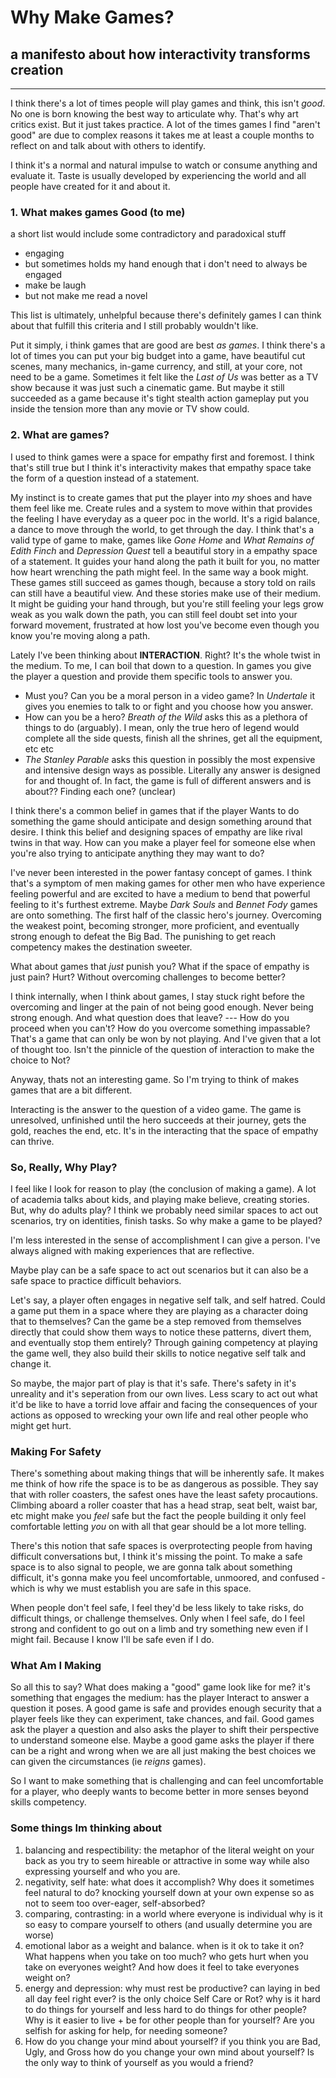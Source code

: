 # Why Make Games?
## a manifesto about how interactivity transforms creation
---
I think there's a lot of times people will play games and think, this isn't _good_. No one is born knowing the best way to articulate why. That's why art critics exist. But it just takes practice. A lot of the times games I find "aren't good" are due to complex reasons it takes me at least a couple months to reflect on and talk about with others to identify. 

I think it's a normal and natural impulse to watch or consume anything and evaluate it. Taste is usually developed by experiencing the world and all people have created for it and about it.

### 1. What makes games Good (to me)
a short list would include some contradictory and paradoxical stuff
* engaging
* but sometimes holds my hand enough that i don't need to always be engaged
* make be laugh
* but not make me read a novel

This list is ultimately, unhelpful because there's definitely games I can think about that fulfill this criteria and I still probably wouldn't like. 

Put it simply, i think games that are good are best _as games_. I think there's a lot of times you can put your big budget into a game, have beautiful cut scenes, many mechanics, in-game currency, and still, at your core, not need to be a game. Sometimes it felt like the _Last of Us_ was better as a TV show because it was just such a cinematic game. But maybe it still succeeded as a game because it's tight stealth action gameplay put you inside the tension more than any movie or TV show could. 

### 2. What are games?
I used to think games were a space for empathy first and foremost. I think that's still true but I think it's interactivity makes that empathy space take the form of a question instead of a statement. 

My instinct is to create games that put the player into _my_ shoes and have them feel like me. Create rules and a system to move within that provides the feeling I have everyday as a queer poc in the world. It's a rigid balance, a dance to move through the world, to get through the day.
I think that's a valid type of game to make, games like _Gone Home_ and _What Remains of Edith Finch_ and _Depression Quest_ tell a beautiful story in a empathy space of a statement. It guides your hand along the path it built for you, no matter how heart wrenching the path might feel. In the same way a book might. These games still succeed as games though, because a story told on rails can still have a beautiful view. And these stories make use of their medium. It might be guiding your hand through, but you're still feeling your legs grow weak as you walk down the path, you can still feel doubt set into your forward movement, frustrated at how lost you've become even though you know you're moving along a path.


Lately I've been thinking about **INTERACTION**. Right? It's the whole twist in the medium. To me, I can boil that down to a question. In games you give the player a question and provide them specific tools to answer you. 
- Must you? Can you be a moral person in a video game? In _Undertale_ it gives you enemies to talk to or fight and you choose how you answer.
- How can you be a hero? _Breath of the Wild_ asks this as a plethora of things to do (arguably). I mean, only the true hero of legend would complete all the side quests, finish all the shrines, get all the equipment, etc etc
- _The Stanley Parable_ asks this question in possibly the most expensive and intensive design ways as possible. Literally any answer is designed for and thought of. In fact, the game is full of different answers and is about?? Finding each one? (unclear)


I think there's a common belief in games that if the player Wants to do something the game should anticipate and design something around that desire. I think this belief and designing spaces of empathy are like rival twins in that way. How can you make a player feel for someone else when you're also trying to anticipate anything they may want to do?

I've never been interested in the power fantasy concept of games. I think that's a symptom of men making games for other men who have experience feeling powerful and are excited to have a medium to bend that powerful feeling to it's furthest extreme. 
Maybe _Dark Souls_ and _Bennet Fody_ games are onto something. The first half of the classic hero's journey. Overcoming the weakest point, becoming stronger, more proficient, and eventually strong enough to defeat the Big Bad. The punishing to get reach competency makes the destination sweeter. 


What about games that _just_ punish you? What if the space of empathy is just pain? Hurt? Without overcoming challenges to become better? 

I think internally, when I think about games, I stay stuck right before the overcoming and linger at the pain of not being good enough. Never being strong enough. And what question does that leave? --- How do you proceed when you can't? How do you overcome something impassable?
That's a game that can only be won by not playing. And I've given that a lot of thought too. Isn't the pinnicle of the question of interaction to make the choice to Not?

Anyway, thats not an interesting game. So I'm trying to think of makes games that are a bit different. 

Interacting is the answer to the question of a video game. The game is unresolved, unfinished until the hero succeeds at their journey, gets the gold, reaches the end, etc. 
It's in the interacting that the space of empathy can thrive. 

### So, Really, Why Play?
I feel like I look for reason to play (the conclusion of making a game). A lot of academia talks about kids, and playing make believe, creating stories. But, why do adults play? I think we probably need similar spaces to act out scenarios, try on identities, finish tasks. So why make a game to be played?

I'm less interested in the sense of accomplishment I can give a person. I've always aligned with making experiences that are reflective. 

Maybe play can be a safe space to act out scenarios but it can also be a safe space to practice difficult behaviors.

Let's say, a player often engages in negative self talk, and self hatred. Could a game put them in a space where they are playing as a character doing that to themselves? Can the game be a step removed from themselves directly that could show them ways to notice these patterns, divert them, and eventually stop them entirely? Through gaining competency at playing the game well, they also build their skills to notice negative self talk and change it. 


So maybe, the major part of play is that it's safe. There's safety in it's unreality and it's seperation from our own lives. Less scary to act out what it'd be like to have a torrid love affair and facing the consequences of your actions as opposed to wrecking your own life and real other people who might get hurt. 

### Making For Safety
There's something about making things that will be inherently safe. It makes me think of how rife the space is to be as dangerous as possible. They say that with roller coasters, the safest ones have the least safety procautions. Climbing aboard a roller coaster that has a head strap, seat belt, waist bar, etc might make you _feel_ safe but the fact the people building it only feel comfortable letting _you_ on with all that gear should be a lot more telling. 

There's this notion that safe spaces is overprotecting people from having difficult conversations but, I think it's missing the point. To make a safe space is to also signal to people, we are gonna talk about something difficult, it's gonna make you feel uncomfortable, unmoored, and confused - which is why we must establish you are safe in this space. 

When people don't feel safe, I feel they'd be less likely to take risks, do difficult things, or challenge themselves. Only when I feel safe, do I feel strong and confident to go out on a limb and try something new even if I might fail. Because I know I'll be safe even if I do.

### What Am I Making
So all this to say? What does making a "good" game look like for me? it's something that engages the medium: has the player Interact to answer a question it poses. A good game is safe and provides enough security that a player feels like they can experiment, take chances, and fail. Good games ask the player a question and also asks the player to shift their perspective to understand someone else. Maybe a good game asks the player if there can be a right and wrong when we are all just making the best choices we can given the circumstances (ie _reigns_ games). 

So I want to make something that is challenging and can feel uncomfortable for a player, who deeply wants to become better in more senses beyond skills competency. 

### Some things Im thinking about
1. balancing and respectibility: the metaphor of the literal weight on your back as you try to seem hireable or attractive in some way while also expressing yourself and who you are.
2. negativity, self hate: what does it accomplish? Why does it sometimes feel natural to do? knocking yourself down at your own expense so as not to seem too over-eager, self-absorbed?
3. comparing, contrasting: in a world where everyone is individual why is it so easy to compare yourself to others (and usually determine you are worse)
4. emotional labor as a weight and balance. when is it ok to take it on? What happens when you take on too much? who gets hurt when you take on everyones weight? And how does it feel to take everyones weight on?
5. energy and depression: why must rest be productive? can laying in bed all day feel right ever? is the only choice Self Care or Rot? why is it hard to do things for yourself and less hard to do things for other people? Why is it easier to live + be for other people than for yourself? Are you selfish for asking for help, for needing someone?
6. How do you change your mind about yourself? if you think you are Bad, Ugly, and Gross how do you change your own mind about yourself? Is the only way to think of yourself as you would a friend? 
